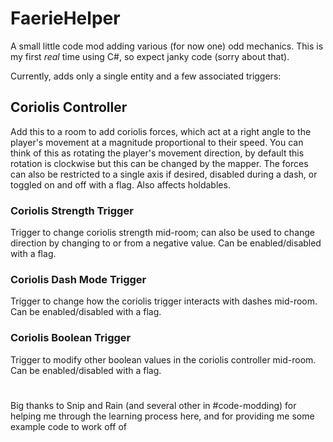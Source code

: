 # FaerieHelper

A small little code mod adding various (for now one) odd mechanics. This is my first *real* time using C#, so expect janky code (sorry about that).

Currently, adds only a single entity and a few associated triggers:

## Coriolis Controller
Add this to a room to add coriolis forces, which act at a right angle to the player's movement at a magnitude proportional to their speed. You can think of this as rotating the
player's movement direction, by default this rotation is clockwise but this can be changed by the mapper. The forces can also be restricted to a single axis if desired, disabled
during a dash, or toggled on and off with a flag. Also affects holdables.

### Coriolis Strength Trigger
Trigger to change coriolis strength mid-room; can also be used to change direction by changing to or from a negative value. Can be enabled/disabled with a flag.

### Coriolis Dash Mode Trigger
Trigger to change how the coriolis trigger interacts with dashes mid-room. Can be enabled/disabled with a flag.

### Coriolis Boolean Trigger
Trigger to modify other boolean values in the coriolis controller mid-room. Can be enabled/disabled with a flag.

#

Big thanks to Snip and Rain (and several other in #code-modding) for helping me through the learning process here, and for providing me some example code to work off of
